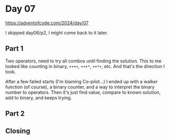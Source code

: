 # Day 07

https://adventofcode.com/2024/day/07

I skipped day06/p2, I might come back to it later.

## Part 1

Two operators, need to try all combos until finding the solution. This to me looked like counting in binary, `++++`, `+++*`, `++*+`, etc. And that's the direction I took.

After a few failed starts (I'm blaming Co-pilot...) I ended up with a walker function (of course), a binary counter, and a way to interpret the binary number to operators. Then it's just find value, compare to known solution, add to binary, and keeps trying.

## Part 2



## Closing


